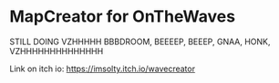 # MapCreator for OnTheWaves
STILL DOING VZHHHHH BBBDROOM, BEEEEP, BEEEP, GNAA, HONK, VZHHHHHHHHHHHHHH

Link on itch io: https://imsolty.itch.io/wavecreator